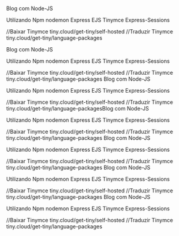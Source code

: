 #

Blog com Node-JS

Utilizando Npm
nodemon
Express
EJS
Tinymce
Express-Sessions

//Baixar Tinymce
tiny.cloud/get-tiny/self-hosted
//Traduzir Tinymce
tiny.cloud/get-tiny/language-packages

Blog com Node-JS

Utilizando Npm
nodemon
Express
EJS
Tinymce
Express-Sessions

//Baixar Tinymce
tiny.cloud/get-tiny/self-hosted
//Traduzir Tinymce
tiny.cloud/get-tiny/language-packages
Blog com Node-JS

Utilizando Npm
nodemon
Express
EJS
Tinymce
Express-Sessions

//Baixar Tinymce
tiny.cloud/get-tiny/self-hosted
//Traduzir Tinymce
tiny.cloud/get-tiny/language-packagesBlog com Node-JS

Utilizando Npm
nodemon
Express
EJS
Tinymce
Express-Sessions

//Baixar Tinymce
tiny.cloud/get-tiny/self-hosted
//Traduzir Tinymce
tiny.cloud/get-tiny/language-packages
Blog com Node-JS

Utilizando Npm
nodemon
Express
EJS
Tinymce
Express-Sessions

//Baixar Tinymce
tiny.cloud/get-tiny/self-hosted
//Traduzir Tinymce
tiny.cloud/get-tiny/language-packages
Blog com Node-JS

Utilizando Npm
nodemon
Express
EJS
Tinymce
Express-Sessions

//Baixar Tinymce
tiny.cloud/get-tiny/self-hosted
//Traduzir Tinymce
tiny.cloud/get-tiny/language-packages
Blog com Node-JS

Utilizando Npm
nodemon
Express
EJS
Tinymce
Express-Sessions

//Baixar Tinymce
tiny.cloud/get-tiny/self-hosted
//Traduzir Tinymce
tiny.cloud/get-tiny/language-packages
